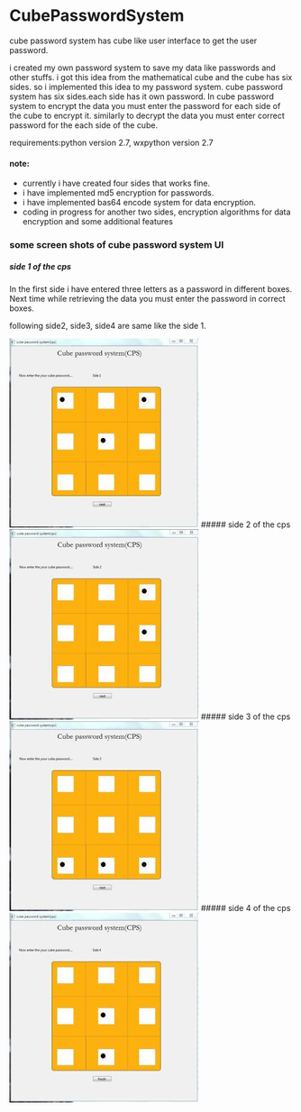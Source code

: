 CubePasswordSystem
==================

cube password system has cube like user interface to get the user password.

i created my own password system to save my data like passwords and other stuffs. i got this idea from the mathematical cube and the cube has six sides. so i implemented this idea to my password system. cube password system has six sides.each side has it own password. In cube password system to encrypt the data you must enter the password for each side of the cube to encrypt it. similarly to decrypt the data you must enter correct password for the each side of the cube. 


requirements:python version 2.7, wxpython version 2.7

#### note:
<ul>
<li>currently i have created four sides that works fine.</li> 
<li>i have implemented md5 encryption for passwords.</li>
<li>i have implemented bas64 encode system for data encryption.</li> 
<li>coding in progress for another two sides, encryption algorithms for data encryption and some additional features</li>
</ul>

### some screen shots of cube password system UI
##### side 1 of the cps
In the first side i have entered three letters as a password in different boxes. Next time while retrieving the data you must enter the password in correct boxes.

following side2, side3, side4 are same like the side 1. 

<img src="https://github.com/bhaskar4n/CubePasswordSystem/blob/master/screen%20shots/cpss/side1.jpg?raw=true"/>
##### side 2 of the cps

<img src="https://github.com/bhaskar4n/CubePasswordSystem/raw/aa4e8ff6d7205c4ec4e81bbd8ed09a21521ec41d/screen%20shots/cpss/side2.jpg?raw=true"/>
##### side 3 of the cps

<img src="https://github.com/bhaskar4n/CubePasswordSystem/raw/aa4e8ff6d7205c4ec4e81bbd8ed09a21521ec41d/screen%20shots/cpss/side3.jpg?raw=true"/>
##### side 4 of the cps

<img src="https://github.com/bhaskar4n/CubePasswordSystem/raw/aa4e8ff6d7205c4ec4e81bbd8ed09a21521ec41d/screen%20shots/cpss/side4.jpg?raw=true"/>




